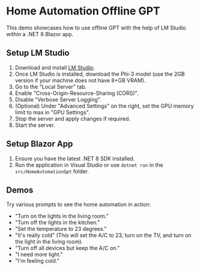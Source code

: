 # Home Automation Offline GPT

This demo showcases how to use offline GPT with the help of LM Studio within a .NET 8 Blazor app.

## Setup LM Studio

1. Download and install [LM Studio](https://lmstudio.ai/).
2. Once LM Studio is installed, download the Phi-3 model (use the 2GB version if your machine does not have 8+GB VRAM).
3. Go to the "Local Server" tab.
4. Enable "Cross-Origin-Resource-Sharing (CORS)".
5. Disable "Verbose Server Logging".
6. (Optional) Under "Advanced Settings" on the right, set the GPU memory limit to max in "GPU Settings".
7. Stop the server and apply changes if required.
8. Start the server.

## Setup Blazor App

1. Ensure you have the latest .NET 8 SDK installed.
2. Run the application in Visual Studio or use `dotnet run` in the `src/HomeAutomationGpt` folder.

## Demos

Try various prompts to see the home automation in action:

- "Turn on the lights in the living room."
- "Turn off the lights in the kitchen."
- "Set the temperature to 23 degrees."
- "It's really cold" (This will set the A/C to 23, turn on the TV, and turn on the light in the living room).
- "Turn off all devices but keep the A/C on."
- "I need more light."
- "I'm feeling cold."
